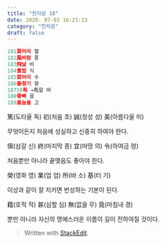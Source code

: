 ```yaml
---
title: "천자문 18"
date: 2020- 07-03 16:21:13
category: "천자문"
draft: false
---
```

```js
181頁머리 혈
182風바람 풍
183飛날 비
184食밥 식
185首머리 수
186香향기 향
18710획 →馬말 마
188骨뼈 골
189高높을 고
```
篤(도타울 독) 初(처음 초) 誠(정성 성) 美(아름다울 미)

무엇이든지 처음에 성실하고 신중히 하여야 한다.

愼(삼갈 신) 終(마지막 종) 宜(마땅 의) 令(하여금 령)

처음뿐만 아니라 끝맺음도 좋아야 한다.

榮(영화 영) 業(업 업) 所(바 소) 基(터 기)

이상과 같이 잘 지키면 번성하는 기본이 된다.

籍(호적 적) 甚(심할 심) 無(없을 무) 竟(마침내 경)

뿐만  아니라  자신의  명예스러운  이름이  길이  전하여질  것이다.
> Written with [StackEdit](https://stackedit.io/).
<!--stackedit_data:
eyJoaXN0b3J5IjpbMTE0MTUxNjc5M119
-->